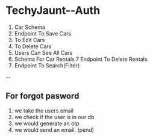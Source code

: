 # TechyJaunt--Auth
1. Car Schema
2. Endpoint To Save Cars
3. To Edit Cars
4. To Delete Cars
5. Users Can See All Cars
6. Schema For Car Rentals
7 Endpoint To Delete Rentals
8. Endpoint To Search(Filter)

--
## For forgot pasword
1. we take the users email
2. we check if the user is in our db
3. we would generate an otp
4. we would send an email. (pend)